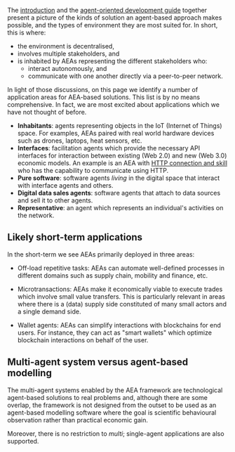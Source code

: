 The <a href="../index">introduction</a> and the <a href="../agent-oriented-development">agent-oriented development guide</a> together present a picture of the kinds of solution an agent-based approach makes possible, and the types of environment they are most suited for. In short, this is where:

  * the environment is decentralised,
  * involves multiple stakeholders, and
  * is inhabited by AEAs representing the different stakeholders who:
    * interact autonomously, and
    * communicate with one another directly via a peer-to-peer network. 

In light of those discussions, on this page we identify a number of application areas for AEA-based solutions. This list is by no means comprehensive. In fact, we are most excited about applications which we have not thought of before.

* **Inhabitants**: agents representing objects in the IoT (Internet of Things) space. For examples, AEAs paired with real world hardware devices such as drones, laptops, heat sensors, etc.
* **Interfaces**: facilitation agents which provide the necessary API interfaces for interaction between existing (Web 2.0) and new (Web 3.0) economic models. An example is an AEA with <a href="../http-connection-and-skill"> HTTP connection and skill </a> who has the capability to communicate using HTTP.
* **Pure software**: software agents _living_ in the digital space that interact with interface agents and others.
* **Digital data sales agents**: software agents that attach to data sources and sell it to other agents. 
* **Representative**: an agent which represents an individual's activities on the network. 

## Likely short-term applications

In the short-term we see AEAs primarily deployed in three areas:

* Off-load repetitive tasks: AEAs can automate well-defined processes in different domains such as supply chain, mobility and finance, etc.

* Microtransactions: AEAs make it economically viable to execute trades which involve small value transfers. This is particularly relevant in areas where there is a (data) supply side constituted of many small actors and a single demand side.

* Wallet agents: AEAs can simplify interactions with blockchains for end users. For instance, they can act as "smart wallets" which optimize blockchain interactions on behalf of the user.


## Multi-agent system versus agent-based modelling

The multi-agent systems enabled by the AEA framework are technological agent-based solutions to real problems and, although there are some overlap, the framework is not designed from the outset to be used as an agent-based modelling software where the goal is scientific behavioural observation rather than practical economic gain.

Moreover, there is no restriction to *multi*; single-agent applications are also supported.

<br />
